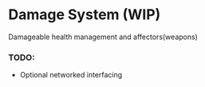 # Damage System (WIP)

Damageable health management and affectors(weapons)

### TODO:
- Optional networked interfacing